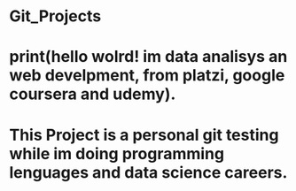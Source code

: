 # Git_Projects
# print(hello wolrd! im data analisys an web develpment, from platzi, google coursera and udemy).
# This Project is a personal git testing while im doing programming lenguages and data science careers.
